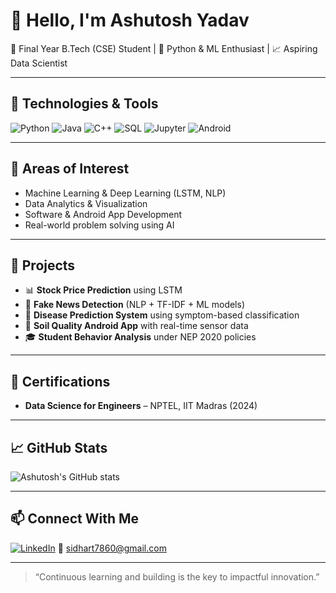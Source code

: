 # 👋 Hello, I'm Ashutosh Yadav

🚀 Final Year B.Tech (CSE) Student | 🧠 Python & ML Enthusiast | 📈 Aspiring Data Scientist


---

## 🔧 Technologies & Tools

![Python](https://img.shields.io/badge/-Python-3776AB?style=flat-square&logo=python&logoColor=white)
![Java](https://img.shields.io/badge/-Java-007396?style=flat-square&logo=java&logoColor=white)
![C++](https://img.shields.io/badge/-C++-00599C?style=flat-square&logo=c%2b%2b&logoColor=white)
![SQL](https://img.shields.io/badge/-SQL-4479A1?style=flat-square&logo=postgresql&logoColor=white)
![Jupyter](https://img.shields.io/badge/-Jupyter-F37626?style=flat-square&logo=jupyter&logoColor=white)
![Android](https://img.shields.io/badge/-Android-3DDC84?style=flat-square&logo=android&logoColor=white)

---

## 🧠 Areas of Interest

- Machine Learning & Deep Learning (LSTM, NLP)
- Data Analytics & Visualization
- Software & Android App Development
- Real-world problem solving using AI

---

## 💼 Projects

- 📊 **Stock Price Prediction** using LSTM
- 📰 **Fake News Detection** (NLP + TF-IDF + ML models)
- 🏥 **Disease Prediction System** using symptom-based classification
- 🌾 **Soil Quality Android App** with real-time sensor data
- 🎓 **Student Behavior Analysis** under NEP 2020 policies

---

## 📜 Certifications

- **Data Science for Engineers** – NPTEL, IIT Madras (2024)

---

## 📈 GitHub Stats

![Ashutosh's GitHub stats](https://github-readme-stats.vercel.app/api?username=ashutoshyadav&show_icons=true&theme=radical)

---

## 📫 Connect With Me

[![LinkedIn](https://img.shields.io/badge/-LinkedIn-blue?style=flat-square&logo=linkedin&logoColor=white)](https://www.linkedin.com/in/ashutosh-yadav-18a0101a1/)
📧 sidhart7860@gmail.com

---

> “Continuous learning and building is the key to impactful innovation.”


